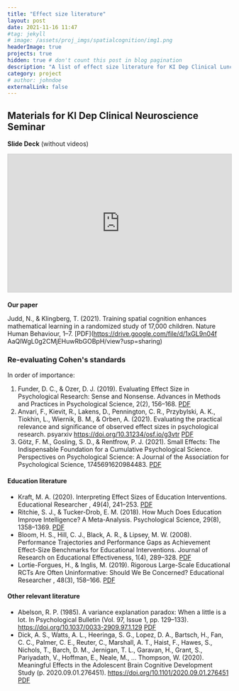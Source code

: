 ```yaml
---
title: "Effect size literature"
layout: post
date: 2021-11-16 11:47
#tag: jekyll
# image: /assets/proj_imgs/spatialcognition/img1.png
headerImage: true
projects: true
hidden: true # don't count this post in blog pagination
description: "A list of effect size literature for KI Dep Clinical Lunch seminar"
category: project
# author: johndoe
externalLink: false
---
```


## Materials for KI Dep Clinical Neuroscience Seminar

**Slide Deck** (without videos)

<iframe src="https://docs.google.com/file/d/1-pIwj7bktXt8G2LcczVmbijD-nKT2kGc/preview" width="560" height="310" frameborder="0" marginwidth="0" marginheight="0" scrolling="no" style="border:1px solid #CCC; border-width:1px; margin-bottom:5px; max-width: 100%;" allowfullscreen> </iframe>

**Our paper**

Judd, N., & Klingberg, T. (2021). Training spatial cognition enhances mathematical learning in a randomized study of 17,000 children. Nature Human Behaviour, 1–7. [PDF](https://drive.google.com/file/d/1xGL9n04f    AaQlWgL0g2CMjEHuwRbGOBpH/view?usp=sharing)


### Re-evaluating Cohen's standards

In order of importance:

1. Funder, D. C., & Ozer, D. J. (2019). Evaluating Effect Size in Psychological Research: Sense and Nonsense. Advances in Methods and Practices in Psychological Science, 2(2), 156–168. [PDF](https://paperpile.com/shared/j2wxci)
2. Anvari, F., Kievit, R., Lakens, D., Pennington, C. R., Przybylski, A. K., Tiokhin, L., Wiernik, B. M., & Orben, A. (2021). Evaluating the practical relevance and significance of observed effect sizes in psychological research. psyarxiv https://doi.org/10.31234/osf.io/g3vtr [PDF](https://paperpile.com/shared/HOCaBO)
3. Götz, F. M., Gosling, S. D., & Rentfrow, P. J. (2021). Small Effects: The Indispensable Foundation for a Cumulative Psychological Science. Perspectives on Psychological Science: A Journal of the Association for Psychological Science, 1745691620984483. [PDF](https://paperpile.com/shared/VdjkKs)

#### Education literature
- Kraft, M. A. (2020). Interpreting Effect Sizes of Education Interventions. Educational Researcher , 49(4), 241–253. [PDF](https://paperpile.com/shared/ItPIu0)
- Ritchie, S. J., & Tucker-Drob, E. M. (2018). How Much Does Education Improve Intelligence? A Meta-Analysis. Psychological Science, 29(8), 1358–1369. [PDF](https://paperpile.com/shared/5tPeuQ)
- Bloom, H. S., Hill, C. J., Black, A. R., & Lipsey, M. W. (2008). Performance Trajectories and Performance Gaps as Achievement Effect-Size Benchmarks for Educational Interventions. Journal of Research on Educational Effectiveness, 1(4), 289–328. [PDF](https://paperpile.com/shared/O0bFlb)
- Lortie-Forgues, H., & Inglis, M. (2019). Rigorous Large-Scale Educational RCTs Are Often Uninformative: Should We Be Concerned? Educational Researcher , 48(3), 158–166. [PDF](https://paperpile.com/shared/gMaX0t)


#### Other relevant literature


- Abelson, R. P. (1985). A variance explanation paradox: When a little is a lot. In Psychological Bulletin (Vol. 97, Issue 1, pp. 129–133). https://doi.org/10.1037/0033-2909.97.1.129 [PDF](https://paperpile.com/shared/I6pwuv)
- Dick, A. S., Watts, A. L., Heeringa, S. G., Lopez, D. A., Bartsch, H., Fan, C. C., Palmer, C. E., Reuter, C., Marshall, A. T., Haist, F., Hawes, S., Nichols, T., Barch, D. M., Jernigan, T. L., Garavan, H., Grant, S., Pariyadath, V., Hoffman, E., Neale, M., … Thompson, W. (2020). Meaningful Effects in the Adolescent Brain Cognitive Development Study (p. 2020.09.01.276451). https://doi.org/10.1101/2020.09.01.276451 [PDF](https://paperpile.com/shared/u0yj0y)



